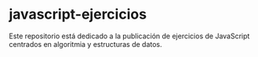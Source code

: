 # javascript-ejercicios
Este repositorio está dedicado a la publicación de ejercicios de JavaScript centrados en algoritmia y estructuras de datos.
